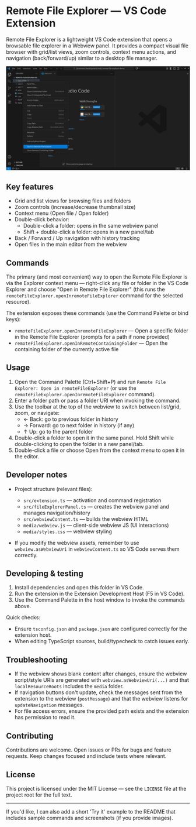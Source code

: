 # Remote File Explorer — VS Code Extension

Remote File Explorer is a lightweight VS Code extension that opens a browsable file explorer in a Webview panel. It provides a compact visual file browser with grid/list views, zoom controls, context menu actions, and navigation (back/forward/up) similar to a desktop file manager.

![How to open the file explorer](assets/demo-ss-1.png)

## Key features

- Grid and list views for browsing files and folders
- Zoom controls (increase/decrease thumbnail size)
- Context menu (Open file / Open folder)
- Double-click behavior:
	- Double-click a folder: opens in the same webview panel
	- Shift + double-click a folder: opens in a new panel/tab
- Back / Forward / Up navigation with history tracking
- Open files in the main editor from the webview

## Commands

The primary (and most convenient) way to open the Remote File Explorer is via the Explorer context menu — right-click any file or folder in the VS Code Explorer and choose "Open in Remote File Explorer" (this runs the `remoteFileExplorer.openInremoteFileExplorer` command for the selected resource).

The extension exposes these commands (use the Command Palette or bind keys):

- `remoteFileExplorer.openInremoteFileExplorer` — Open a specific folder in the Remote File Explorer (prompts for a path if none provided)
- `remoteFileExplorer.openInRemoteContainingFolder` — Open the containing folder of the currently active file

## Usage

1. Open the Command Palette (Ctrl+Shift+P) and run `Remote File Explorer: Open in remoteFileExplorer` (or use the `remoteFileExplorer.openInremoteFileExplorer` command).
2. Enter a folder path or pass a folder URI when invoking the command.
3. Use the toolbar at the top of the webview to switch between list/grid, zoom, or navigate:
	 - ← Back: go to previous folder in history
	 - → Forward: go to next folder in history (if any)
	 - ↑ Up: go to the parent folder
4. Double-click a folder to open it in the same panel. Hold Shift while double-clicking to open the folder in a new panel/tab.
5. Double-click a file or choose Open from the context menu to open it in the editor.

## Developer notes

- Project structure (relevant files):
	- `src/extension.ts` — activation and command registration
	- `src/fileExplorerPanel.ts` — creates the webview panel and manages navigation/history
	- `src/webviewContent.ts` — builds the webview HTML
	- `media/webview.js` — client-side webview JS (UI interactions)
	- `media/styles.css` — webview styling

- If you modify the webview assets, remember to use `webview.asWebviewUri` in `webviewContent.ts` so VS Code serves them correctly.

## Developing & testing

1. Install dependencies and open this folder in VS Code.
2. Run the extension in the Extension Development Host (F5 in VS Code).
3. Use the Command Palette in the host window to invoke the commands above.

Quick checks:

- Ensure `tsconfig.json` and `package.json` are configured correctly for the extension host.
- When editing TypeScript sources, build/typecheck to catch issues early.

## Troubleshooting

- If the webview shows blank content after changes, ensure the webview script/style URIs are generated with `webview.asWebviewUri(...)` and that `localResourceRoots` includes the `media` folder.
- If navigation buttons don't update, check the messages sent from the extension to the webview (`postMessage`) and that the webview listens for `updateNavigation` messages.
- For file access errors, ensure the provided path exists and the extension has permission to read it.

## Contributing

Contributions are welcome. Open issues or PRs for bugs and feature requests. Keep changes focused and include tests where relevant.

## License

This project is licensed under the MIT License — see the `LICENSE` file at the project root for the full text.

---

If you'd like, I can also add a short 'Try it' example to the README that includes sample commands and screenshots (if you provide images).
